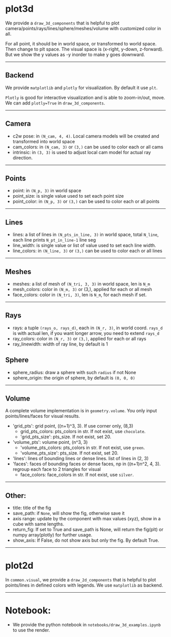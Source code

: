 # plot3d
We provide a `draw_3d_components` that is helpful to plot camera/points/rays/lines/sphere/meshes/volume
with customized color in all.

For all point, it should be in world space, or transformed to world space.
Then change to plt space. The visual space is (x-right, y-down, z-forward).
But we show the y values as -y inorder to make y goes downward.

------------------------------------------------------------------------
## Backend
We provide `matplotlib` and `plotly` for visualization. By default it use `plt`.

`Plotly` is good for interactive visualization
and is able to zoom-in/out, move. We can add `plotly=True` in `draw_3d_components`.

------------------------------------------------------------------------
## Camera
- c2w pose: in `(N_cam, 4, 4)`. Local camera models will be created and transformed into world space
- cam_colors: in `(N_cam, 3)` or `(3,)` can be used to color each or all cams
- intrinsic: in `(3, 3)` is used to adjust local cam model for actual ray direction.

------------------------------------------------------------------------
## Points
- point: in `(N_p, 3)` in world space
- point_size: is single value used to set each point size
- point_color: in `(N_p, 3)` or `(3,)` can be used to color each or all points

------------------------------------------------------------------------
## Lines
- lines: a list of lines in `(N_pts_in_line, 3)` in world space, total `N_line`,
each line prints `N_pt_in_line-1` line seg
- line_width: is single value or list of value used to set each line width.
- line_colors: in `(N_line, 3)` or `(3,)` can be used to color each or all lines

------------------------------------------------------------------------
## Meshes
- meshes: a list of mesh of `(N_tri, 3, 3)` in world space, len is `N_m`
- mesh_colors: color in `(N_m, 3)` or (3,), applied for each or all mesh
- face_colors: color in `(N_tri, 3)`, len is `N_m`, for each mesh if set.

------------------------------------------------------------------------
## Rays
- rays: a tuple `(rays_o, rays_d)`, each in `(N_r, 3)`, in world coord. `rays_d` is with actual len, if you want longer arrow, you need to extend `rays_d`
- ray_colors: color in `(N_r, 3)` or `(3,)`, applied for each or all rays
- ray_linewidth: width of ray line, by default is 1

## Sphere
- sphere_radius: draw a sphere with such `radius` if not None
- sphere_origin: the origin of sphere, by default is `(0, 0, 0)`

------------------------------------------------------------------------
## Volume
A complete volume implementation is in `geometry.volume`. You only input points/lines/faces for visual results.
- 'grid_pts': grid point, ((n+1)^3, 3). If use corner only, (8,3)
  - grid_pts_colors: pts_colors in str. If not exist, use `chocolate`.
  - 'grid_pts_size': pts_size. If not exist, set 20.
- 'volume_pts': volume point, (n^3, 3)
  - 'volume_pts_colors: pts_colors in str. If not exist, use `green`.
  - 'volume_pts_size': pts_size. If not exist, set 20.
- 'lines': lines of bounding lines or dense lines. list of lines in (2, 3)
- 'faces': faces of bounding faces or dense faces, np in ((n+1)n^2, 4, 3).
regroup each face to 2 triangles for visual
  - face_colors: face_colors in str. If not exist, use `silver`.

------------------------------------------------------------------------
## Other:
- title: title of the fig
- save_path: if `None`, will show the fig, otherwise save it
- axis range: update by the component with max values (xyz), show in a cube with same lengths.
- return_fig: If set to True and save_path is None, will return the fig(plt) or numpy array(plotly) for further usage.
- show_axis: If False, do not show axis but only the fig. By default True.

------------------------------------------------------------------------
# plot2d
In `common.visual`, we provide a `draw_2d_components` that is
helpful to plot points/lines in defined colors with legends. We use `matplotlib` as backend.

------------------------------------------------------------------------
# Notebook:
- We provide the python notebook in `notebooks/draw_3d_examples.ipynb` to use the render.
